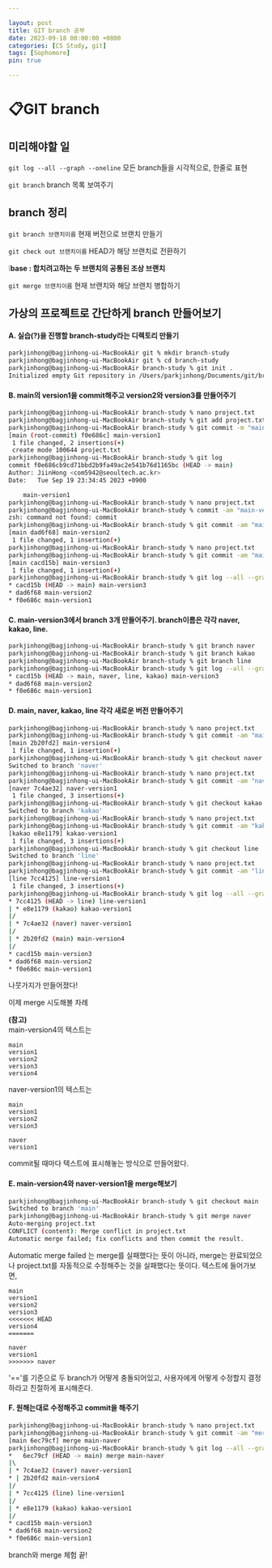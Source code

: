 ```yaml
---

layout: post
title: GIT branch 공부
date: 2023-09-18 00:00:00 +0800
categories: [CS Study, git]
tags: [Sophomore]
pin: true

---
```



&#128203;GIT branch
===================

미리해야할 일
----------

`git log --all --graph --oneline` 모든 branch들을 시각적으로, 한줄로 표현

`git branch` branch 목록 보여주기

branch 정리
----------

`git branch 브랜치이름` 현재 버전으로 브랜치 만들기

`git check out 브랜치이름` HEAD가 해당 브랜치로 전환하기

❕**base : 합치려고하는 두 브랜치의 공통된 조상 브랜치**

`git merge 브랜치이름` 현재 브랜치와 해당 브랜치 병합하기

가상의 프로젝트로 간단하게 branch 만들어보기  
-----------------------------------
  
#### A. 실습(?)을 진행할 branch-study라는 디렉토리 만들기  
```bash
parkjinhong@bagjinhong-ui-MacBookAir git % mkdir branch-study
parkjinhong@bagjinhong-ui-MacBookAir git % cd branch-study
parkjinhong@bagjinhong-ui-MacBookAir branch-study % git init .
Initialized empty Git repository in /Users/parkjinhong/Documents/git/branch-study/.git/
```  
  

#### B. main의 version1을 commit해주고 version2와 version3를 만들어주기  
```bash
parkjinhong@bagjinhong-ui-MacBookAir branch-study % nano project.txt
parkjinhong@bagjinhong-ui-MacBookAir branch-study % git add project.txt
parkjinhong@bagjinhong-ui-MacBookAir branch-study % git commit -m "main-version1"
[main (root-commit) f0e686c] main-version1
 1 file changed, 2 insertions(+)
 create mode 100644 project.txt
parkjinhong@bagjinhong-ui-MacBookAir branch-study % git log
commit f0e686cb9cd71bbd2b9fa49ac2e541b76d1165bc (HEAD -> main)
Author: JiinHong <com5942@seoultech.ac.kr>
Date:   Tue Sep 19 23:34:45 2023 +0900

    main-version1
parkjinhong@bagjinhong-ui-MacBookAir branch-study % nano project.txt
parkjinhong@bagjinhong-ui-MacBookAir branch-study % commit -am "main-verison2"
zsh: command not found: commit
parkjinhong@bagjinhong-ui-MacBookAir branch-study % git commit -am "main-version2"
[main dad6f68] main-version2
 1 file changed, 1 insertion(+)
parkjinhong@bagjinhong-ui-MacBookAir branch-study % nano project.txt
parkjinhong@bagjinhong-ui-MacBookAir branch-study % git commit -am "main-version3"
[main cacd15b] main-version3
 1 file changed, 1 insertion(+)
parkjinhong@bagjinhong-ui-MacBookAir branch-study % git log --all --graph --oneline
* cacd15b (HEAD -> main) main-version3
* dad6f68 main-version2
* f0e686c main-version1
```  
  

#### C. main-version3에서 branch 3개 만들어주기. branch이름은 각각 naver, kakao, line.  
```bash
parkjinhong@bagjinhong-ui-MacBookAir branch-study % git branch naver
parkjinhong@bagjinhong-ui-MacBookAir branch-study % git branch kakao
parkjinhong@bagjinhong-ui-MacBookAir branch-study % git branch line
parkjinhong@bagjinhong-ui-MacBookAir branch-study % git log --all --graph --oneline
* cacd15b (HEAD -> main, naver, line, kakao) main-version3
* dad6f68 main-version2
* f0e686c main-version1
```  
  
#### D. main, naver, kakao, line 각각 새로운 버전 만들어주기  
```bash
parkjinhong@bagjinhong-ui-MacBookAir branch-study % nano project.txt
parkjinhong@bagjinhong-ui-MacBookAir branch-study % git commit -am "main-version4"
[main 2b20fd2] main-version4
 1 file changed, 1 insertion(+)
parkjinhong@bagjinhong-ui-MacBookAir branch-study % git checkout naver
Switched to branch 'naver'
parkjinhong@bagjinhong-ui-MacBookAir branch-study % nano project.txt
parkjinhong@bagjinhong-ui-MacBookAir branch-study % git commit -am "naver-version1"
[naver 7c4ae32] naver-version1
 1 file changed, 3 insertions(+)
parkjinhong@bagjinhong-ui-MacBookAir branch-study % git checkout kakao
Switched to branch 'kakao'
parkjinhong@bagjinhong-ui-MacBookAir branch-study % nano project.txt
parkjinhong@bagjinhong-ui-MacBookAir branch-study % git commit -am "kakao-version1"
[kakao e8e1179] kakao-version1
 1 file changed, 3 insertions(+)
parkjinhong@bagjinhong-ui-MacBookAir branch-study % git checkout line
Switched to branch 'line'
parkjinhong@bagjinhong-ui-MacBookAir branch-study % nano project.txt
parkjinhong@bagjinhong-ui-MacBookAir branch-study % git commit -am "line-version1"
[line 7cc4125] line-version1
 1 file changed, 3 insertions(+)
parkjinhong@bagjinhong-ui-MacBookAir branch-study % git log --all --graph --oneline
* 7cc4125 (HEAD -> line) line-version1
| * e8e1179 (kakao) kakao-version1
|/  
| * 7c4ae32 (naver) naver-version1
|/  
| * 2b20fd2 (main) main-version4
|/  
* cacd15b main-version3
* dad6f68 main-version2
* f0e686c main-version1
```  

나뭇가지가 만들어졌다!  
  

이제 merge 시도해볼 차례  

**(참고)**  
main-version4의 텍스트는
```
main
version1
version2
version3
version4
```  

naver-version1의 텍스트는
```
main
version1
version2
version3

naver
version1
```
commit될 때마다 텍스트에 표시해놓는 방식으로 만들어왔다.  

#### E. main-version4와 naver-version1을 merge해보기
```bash
parkjinhong@bagjinhong-ui-MacBookAir branch-study % git checkout main
Switched to branch 'main'
parkjinhong@bagjinhong-ui-MacBookAir branch-study % git merge naver
Auto-merging project.txt
CONFLICT (content): Merge conflict in project.txt
Automatic merge failed; fix conflicts and then commit the result.
```  

Automatic merge failed 는 merge를 실패했다는 뜻이 아니라, merge는 완료되었으나 project.txt를 자동적으로 수정해주는 것을 실패했다는 뜻이다.
텍스트에 들어가보면,

```
main
version1
version2
version3
<<<<<<< HEAD
version4
=======

naver
version1
>>>>>>> naver
```  

'=='를 기준으로 두 branch가 어떻게 충돌되어있고, 사용자에게 어떻게 수정할지 결정하라고 친절하게 표시해준다.

#### F. 원해는대로 수정해주고 commit을 해주기
```bash
parkjinhong@bagjinhong-ui-MacBookAir branch-study % nano project.txt
parkjinhong@bagjinhong-ui-MacBookAir branch-study % git commit -am "merge main-naver"
[main 6ec79cf] merge main-naver
parkjinhong@bagjinhong-ui-MacBookAir branch-study % git log --all --graph --oneline
*   6ec79cf (HEAD -> main) merge main-naver
|\  
| * 7c4ae32 (naver) naver-version1
* | 2b20fd2 main-version4
|/  
| * 7cc4125 (line) line-version1
|/  
| * e8e1179 (kakao) kakao-version1
|/  
* cacd15b main-version3
* dad6f68 main-version2
* f0e686c main-version1
```

branch와 merge 체험 끝!